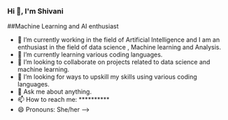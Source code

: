 ### Hi 👋, I'm Shivani

##Machine Learning and AI enthusiast
- 🔭 I’m currently working in the field of Artificial Intelligence and I am an enthusiast in the field of data science , Machine learning and Analysis.
- 🌱 I’m currently learning various coding languages.
- 👯 I’m looking to collaborate on projects related to data science and machine learning. 
- 🤔 I’m looking for ways to upskill my skills using various coding languages.
- 💬 Ask me about anything.
- 📫 How to reach me: **********
- 😄 Pronouns: She/her
-->
